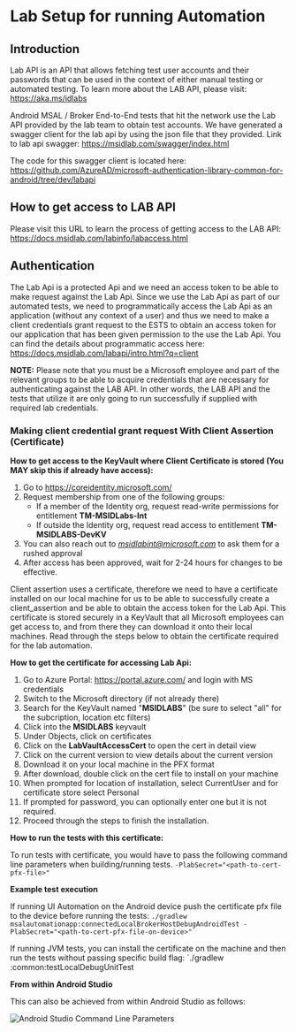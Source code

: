 # Lab Setup for running Automation

## Introduction

Lab API is an API that allows fetching test user accounts and their passwords that can be used in the context of either manual testing or automated testing. To learn more about the LAB API, please visit: https://aka.ms/idlabs

Android MSAL / Broker End-to-End tests that hit the network use the Lab API provided by the lab team to obtain test accounts. We have generated a swagger client for the lab api by using the json file that they provided. Link to lab api swagger: https://msidlab.com/swagger/index.html

The code for this swagger client is located here: https://github.com/AzureAD/microsoft-authentication-library-common-for-android/tree/dev/labapi

## How to get access to LAB API

Please visit this URL to learn the process of getting access to the LAB API: https://docs.msidlab.com/labinfo/labaccess.html

## Authentication

The Lab Api is a protected Api and we need an access token to be able to make request against the Lab Api. Since we use the Lab Api as part of our automated tests, we need to programmatically access the Lab Api as an application (without any context of a user) and thus we need to make a client credentials grant request to the ESTS to obtain an access token for our application that has been given permission to the use the Lab Api. You can find the details about programmatic access here: https://docs.msidlab.com/labapi/intro.html?q=client

**NOTE:** Please note that you must be a Microsoft employee and part of the relevant groups to be able to acquire credentials that are necessary for authenticating against the LAB API. In other words, the LAB API and the tests that utilize it are only going to run successfully if supplied with required lab credentials.

### Making client credential grant request With Client Assertion (Certificate)

**How to get access to the KeyVault where Client Certificate is stored (You MAY skip this if already have access):**

1. Go to https://coreidentity.microsoft.com/
2. Request membership from one of the following groups:
   - If a member of the Identity org, request read-write permissions for entitlement **TM-MSIDLabs-Int**
   - If outside the Identity org, request read access to entitlement **TM-MSIDLABS-DevKV**
3. You can also reach out to *msidlabint@microsoft.com* to ask them for a rushed approval
4. After access has been approved, wait for 2-24 hours for changes to be effective.

Client assertion uses a certificate, therefore we need to have a certificate installed on our local machine for us to be able to successfully create a client_assertion and be able to obtain the access token for the Lab Api. 
This certificate is stored securely in a KeyVault that all Microsoft employees can get access to, and from there they can download it onto their local machines. 
Read through the steps below to obtain the certificate required for the lab automation.

**How to get the certificate for accessing Lab Api:**

1. Go to Azure Portal: https://portal.azure.com/ and login with MS credentials
2. Switch to the Microsoft directory (if not already there)
3. Search for the KeyVault named "**MSIDLABS**" (be sure to select "all" for the subcription, location etc filters)
4. Click into the **MSIDLABS** keyvault
5. Under Objects, click on certificates
6. Click on the **LabVaultAccessCert** to open the cert in detail view
7. Click on the current version to view details about the current version
8. Download it on your local machine in the PFX format
9. After download, double click on the cert file to install on your machine
10. When prompted for location of installation, select CurrentUser and for certificate store select Personal
11. If prompted for password, you can optionally enter one but it is not required.
12. Proceed through the steps to finish the installation.

**How to run the tests with this certificate:**

To run tests with certificate, you would have to pass the following command line parameters when building/running tests.
`-PlabSecret="<path-to-cert-pfx-file>"`

**Example test execution**

If running UI Automation on the Android device push the certificate pfx file to the device before running the tests:
`./gradlew msalautomationapp:connectedLocalBrokerHostDebugAndroidTest -PlabSecret="<path-to-cert-pfx-file-on-device>"`

If running JVM tests, you can install the certificate on the machine and then run the tests without passing specific build flag:
`./gradlew :common:testLocalDebugUnitTest

**From within Android Studio**

This can also be achieved from within Android Studio as follows:

![Android Studio Command Line Parameters](images/android_studio_cmd_params.png "Android Studio Command Line Parameters")

